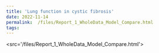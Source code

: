 ```yaml
---
title: 'Lung function in cystic fibrosis'
date: 2022-11-14
permalink:  /files/Report_1_WholeData_Model_Compare.html
tags:
---
```

 <src='/files/Report_1_WholeData_Model_Compare.html'>
